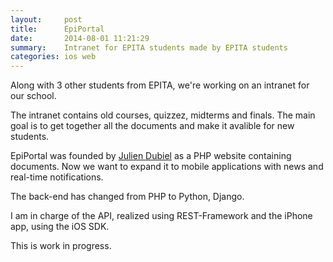 ```yaml
---
layout:     post
title:      EpiPortal
date:       2014-08-01 11:21:29
summary:    Intranet for EPITA students made by EPITA students
categories: ios web
---
```


Along with 3 other students from EPITA, we're working on an intranet for our school.

The intranet contains old courses, quizzez, midterms and finals. The main goal is to get together all the documents and make it avalible for new students.

EpiPortal was founded by [Julien Dubiel](https://juliendubiel.net/) as a PHP website containing documents. Now we want to expand it to mobile applications with news and real-time notifications.

The back-end has changed from PHP to Python, Django.

I am in charge of the API, realized using REST-Framework and the iPhone app, using the iOS SDK.

This is work in progress.

